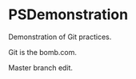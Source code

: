 PSDemonstration
===============

Demonstration of Git practices.

Git is the bomb.com.

Master branch edit.